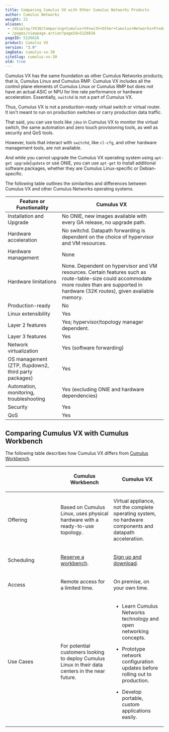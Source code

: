 ```yaml
---
title: Comparing Cumulus VX with Other Cumulus Networks Products
author: Cumulus Networks
weight: 21
aliases:
 - /display/VX30/Comparing+Cumulus+VX+with+Other+Cumulus+Networks+Products
 - /pages/viewpage.action?pageId=5126616
pageID: 5126616
product: Cumulus VX
version: "3.0"
imgData: cumulus-vx-30
siteSlug: cumulus-vx-30
old: true
---
```

Cumulus VX has the same foundation as other Cumulus Networks products;
that is, Cumulus Linux and Cumulus RMP. Cumulus VX includes all the
control plane elements of Cumulus Linux or Cumulus RMP but does not have
an actual ASIC or NPU for line rate performance or hardware
acceleration. Essentially, `switchd` is not a part of Cumulus VX.

Thus, Cumulus VX is not a production-ready virtual switch or virtual
router. It isn't meant to run on production switches or carry production
data traffic.

That said, you can use tools like `jdoo` in Cumulus VX to monitor the
virtual switch, the same automation and zero touch provisioning tools,
as well as security and QoS tools.

However, tools that interact with `switchd`, like `cl-cfg`, and other
hardware management tools, are not available.

And while you cannot upgrade the Cumulus VX operating system using
`apt-get upgrade`|`update` or use ONIE, you can use `apt-get` to install
additional software packages, whether they are Cumulus Linux-specific or
Debian-specific.

The following table outlines the similarities and differences between
Cumulus VX and other Cumulus Networks operating systems.

| Feature or Functionality | Cumulus VX |
| ------------------------ | ---------- |
| Installation and Upgrade             | No ONIE, new images available with every GA release, no upgrade path.  |
| Hardware acceleration                                | No switchd. Datapath forwarding is dependent on the choice of hypervisor and VM resources.  |
| Hardware management                                  | None |
| Hardware limitations                                 | None. Dependent on hypervisor and VM resources. Certain features such as route-table-size could accommodate more routes than are supported in hardware (32K routes), given available memory. |
| Production-ready                                     | No    |
| Linux extensibility                                  | Yes   |
| Layer 2 features                                     | Yes; hypervisor/topology manager dependent.      |
| Layer 3 features                                     | Yes  |
| Network virtualization                               | Yes (software forwarding)  |
| OS management (ZTP, ifupdown2, third party packages) | Yes                        |
| Automation, monitoring, troubleshooting              | Yes (excluding ONIE and hardware dependencies)  |
| Security                                             | Yes                                             |
| QoS                                                  | Yes                                            |

## Comparing Cumulus VX with Cumulus Workbench

The following table describes how Cumulus VX differs from 
[Cumulus Workbench](http://cumulusnetworks.com/cumulus-workbench/).

<table>
<colgroup>
<col style="width: 33%" />
<col style="width: 33%" />
<col style="width: 33%" />
</colgroup>
<thead>
<tr class="header">
<th><p> </p></th>
<th><p>Cumulus Workbench</p></th>
<th><p>Cumulus VX</p></th>
</tr>
</thead>
<tbody>
<tr class="odd">
<td><p>Offering</p></td>
<td><p>Based on Cumulus Linux, uses physical hardware with a ready-to-use topology.</p></td>
<td><p>Virtual appliance, not the complete operating system, no hardware components and datapath acceleration.</p></td>
</tr>
<tr class="even">
<td><p>Scheduling</p></td>
<td><p><a href="http://cumulusnetworks.com/get-started/test-drive-open-networking-in-our-remote-lab/" class="external-link">Reserve a workbench</a>.</p></td>
<td><p><a href="https://cumulusnetworks.com/cumulus-vx/" class="external-link">Sign up and download</a>.</p></td>
</tr>
<tr class="odd">
<td><p>Access</p></td>
<td><p>Remote access for a limited time.</p></td>
<td><p>On premise, on your own time.</p></td>
</tr>
<tr class="even">
<td><p>Use Cases</p></td>
<td><p>For potential customers looking to deploy Cumulus Linux in their data centers in the near future.</p></td>
<td><ul>
<li><p>Learn Cumulus Networks technology and open networking concepts.</p></li>
<li><p>Prototype network configuration updates before rolling out to production.</p></li>
<li><p>Develop portable, custom applications easily.</p></li>
</ul></td>
</tr>
</tbody>
</table>
